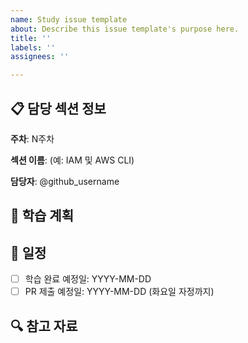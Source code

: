 ```yaml
---
name: Study issue template
about: Describe this issue template's purpose here.
title: ''
labels: ''
assignees: ''

---
```


## 📋 담당 섹션 정보

**주차**: N주차

**섹션 이름**: (예: IAM 및 AWS CLI)

**담당자**: @github_username

## 🎯 학습 계획
<!-- 어떻게 이 섹션을 공부할 예정인지 간략히 설명해주세요 -->

## 📅 일정
- [ ] 학습 완료 예정일: YYYY-MM-DD
- [ ] PR 제출 예정일: YYYY-MM-DD (화요일 자정까지)

## 🔍 참고 자료
<!-- 주교재 외에 활용할 추가 자료가 있다면 기록해주세요 -->
